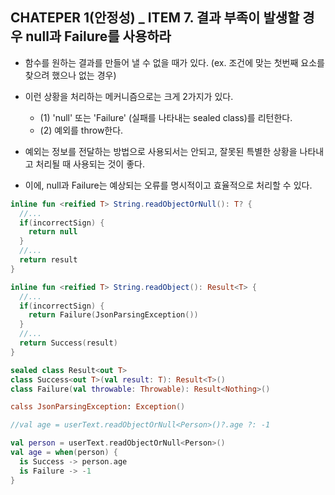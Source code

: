 ## CHATEPER 1(안정성) _ ITEM 7. 결과 부족이 발생할 경우 null과 Failure를 사용하라

- 함수를 원하는 결과를 만들어 낼 수 없을 때가 있다. (ex. 조건에 맞는 첫번째 요소를 찾으려 했으나 없는 경우)
- 이런 상황을 처리하는 메커니즘으로는 크게 2가지가 있다.
  - (1) 'null' 또는 'Failure' (실패를 나타내는 sealed class)를 리턴한다.
  - (2) 예외를 throw한다.
 
- 예외는 정보를 전달하는 방법으로 사용되서는 안되고, 잘못된 특별한 상황을 나타내고 처리될 때 사용되는 것이 좋다.
- 이에, null과 Failure는 예상되는 오류를 명시적이고 효율적으로 처리할 수 있다.
```kotlin
inline fun <reified T> String.readObjectOrNull(): T? {
  //...
  if(incorrectSign) {
    return null
  }
  //...
  return result
}

inline fun <reified T> String.readObject(): Result<T> {
  //...
  if(incorrectSign) {
    return Failure(JsonParsingException())
  }
  //...
  return Success(result)
}

sealed class Result<out T>
class Success<out T>(val result: T): Result<T>()
class Failure(val throwable: Throwable): Result<Nothing>()

calss JsonParsingException: Exception()

//val age = userText.readObjectOrNull<Person>()?.age ?: -1

val person = userText.readObjectOrNull<Person>()
val age = when(person) {
  is Success -> person.age
  is Failure -> -1
}
```
